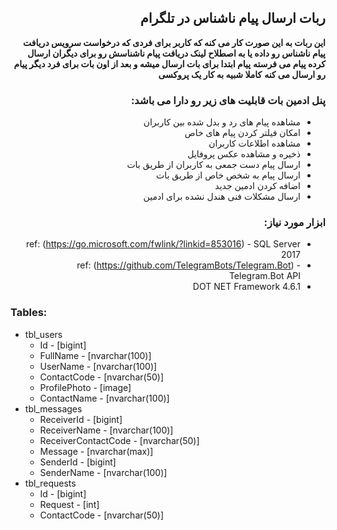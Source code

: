 
<DIV dir="RTL">

## ربات ارسال پیام ناشناس در تلگرام 

**این ربات به این صورت کار می کنه که کاربر برای فردی که درخواست سرویس دریافت پیام ناشناس رو داده یا به اصطلاح لینک دریافت پیام ناشناسش رو برای دیگران ارسال کرده پیام می فرسته**
**پیام ابتدا برای بات ارسال میشه و بعد از اون بات برای فرد دیگر پیام رو ارسال می کنه**
**کاملا شبیه به کار یک پروکسی**


###   پنل ادمین بات قابلیت های زیر رو دارا می باشد:

* مشاهده پیام های رد و بدل شده بین کاربران
* امکان فیلتر کردن پیام های خاص
* مشاهده اطلاعات کاربران
* ذخیره و مشاهده عکس پروفایل
* ارسال پیام دست جمعی به کاربران از طریق بات
* ارسال پیام به شخص خاص از طریق بات
* اضافه کردن ادمین جدید
* ارسال مشکلات فنی هندل نشده برای ادمین

### ابزار مورد نیاز:
* ref: (https://go.microsoft.com/fwlink/?linkid=853016) - SQL Server 2017 
* ref: (https://github.com/TelegramBots/Telegram.Bot) - Telegram.Bot API
* DOT NET Framework 4.6.1
</DIV>

### Tables:
* tbl_users
  * Id - [bigint]
  * FullName - [nvarchar(100)]
  * UserName - [nvarchar(100)]
  * ContactCode - [nvarchar(50)]
  * ProfilePhoto - [image]
  * ContactName - [nvarchar(100)]
* tbl_messages
  * ReceiverId - [bigint]
  * ReceiverName - [nvarchar(100)]
  * ReceiverContactCode - [nvarchar(50)]
  * Message - [nvarchar(max)]
  * SenderId - [bigint]
  * SenderName - [nvarchar(100)]
* tbl_requests
  * Id - [bigint]
  * Request - [int]
  * ContactCode - [nvarchar(50)]
